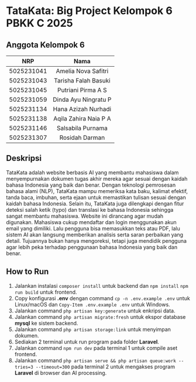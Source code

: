 # TataKata: Big Project Kelompok 6 PBKK C 2025

## Anggota Kelompok 6
|    NRP     |      Nama      |
| :--------: | :------------: |
| 5025231041 | Amelia Nova Safitri |
| 5025231043 | Tarisha Falah Basuki |
| 5025231045 | Putriani Pirma A S |
| 5025231059 | Dinda Ayu Ningratu P |
| 5025231134 | Hana Azizah Nurhadi |
| 5025231138 | Aqila Zahira Naia P A |
| 5025231146 | Salsabila Purnama |
| 5025231307 | Rosidah Darman |

## Deskripsi
  TataKata adalah website berbasis AI yang membantu mahasiswa dalam menyempurnakan dokumen tugas akhir mereka agar sesuai dengan kaidah bahasa Indonesia yang baik dan benar. Dengan teknologi pemrosesan bahasa alami (NLP), TataKata mampu memeriksa kata baku, kalimat efektif, tanda baca, imbuhan, serta ejaan untuk memastikan tulisan sesuai dengan kaidah bahasa Indonesia. Selain itu, TataKata juga dilengkapi dengan fitur deteksi salah ketik (typo) dan translasi ke bahasa Indonesia sehingga sangat membantu mahasiswa.
Website ini dirancang agar mudah digunakan. Mahasiswa cukup mendaftar dan login menggunakan akun email yang dimiliki. Lalu pengguna bisa memasukkan teks atau PDF, lalu sistem AI akan langsung memberikan analisis serta saran perbaikan yang detail. Tujuannya bukan hanya mengoreksi, tetapi juga mendidik pengguna agar lebih peka terhadap penggunaan bahasa Indonesia yang baik dan benar.

## How to Run
1. Jalankan instalasi `composer install` untuk backend dan `npm install` `npm run build` untuk frontend.
2. Copy konfigurasi **.env** dengan command `cp -n .env.example .env` untuk Linux/macOS dan `Copy-Item .env.example .env` untuk Windows.
3. Jalankan command `php artisan key:generate` untuk enkripsi data.
4. Jalankan command `php artisan migrate:fresh` untuk ekspor database **mysql** ke sistem backend.
5. Jalankan command `php artisan storage:link` untuk menyimpan dokumen.
6. Sediakan 2 terminal untuk run program pada folder **Laravel**.
7. Jalankan command `npm run dev` pada terminal 1 untuk compile aset frontend.
8. Jalankan command `php artisan serve && php artisan queue:work --tries=3 --timeout=300` pada terminal 2 untuk mengakses program **Laravel** di browser dan  AI processing.